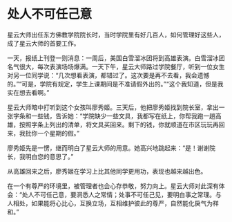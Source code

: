 # 处人不可任己意

星云大师出任东方佛教学院院长时，当时学院里有好几百人，如何管理好这些人，成了星云大师的首要工作。 

一天，报纸上刊登一则消息：一周后，美国白雪溜冰团将到高雄表演。白雪溜冰团名气很大，每次表演场场爆满。一天下午，星云大师路过学院餐厅，听到一位女生对另一位同学说：“几次想看表演，都错过了。这次要是再不去看，我会遗憾的。”“可是，学院有规定，学生上课期间是不准请假外出的。”“这个我知道，但是我实在想去看啊。” 

星云大师暗中打听到这个女孩叫廖秀姬。三天后，他把廖秀姬找到院长室，拿出一张字条和一些钱，告诉她：“学院缺少一些文具，我都写在纸上，你帮我跑一趟高雄，按照字条上列出的清单，将文具买回来。剩下的钱，你就顺道在市区玩玩再回来，我批你一个星期的假。” 

廖秀姬先是一愣，继而明白了星云大师的用意。她高兴地跳起来：“是！谢谢院长，我明白您的意思了。” 

从高雄回来之后，廖秀姬在学习上比其他同学更用功，表现也越来越出色。 

在一个有尊严的环境里，被管理者也会心存恭敬，努力向上。星云大师对此深有体会：“处人不可任己意，要洞悉人之常情；处事不可任己见，要明白事之常理。与人相处，如果能将心比心，互换立场，互相维护彼此的尊严，自然能化戾气为祥和。”